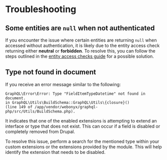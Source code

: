 # Troubleshooting

## Some entities are `null` when not authenticated

If you encounter the issue where certain entities are returning `null` when accessed without authentication, it is likely due to the entity access check returning either **neutral** or **forbidden**. To resolve this, you can follow the steps outlined in the [entity access checks guide](/basics/security.html#adding-entity-access-hook) for a possible solution.

## Type not found in document

If you receive an error message similar to the following:

```
GraphQL\Error\Error: Type "FieldItemTypeDatetime" not found in document.
in GraphQL\Utils\BuildSchema::GraphQL\Utils\{closure}()
(line 149 of /app/vendor/webonyx/graphql-php/src/Utils/BuildSchema.php).
```

It indicates that one of the enabled extensions is attempting to extend an interface or type that does not exist. This can occur if a field is disabled or completely removed from Drupal.

To resolve this issue, perform a search for the mentioned type within your custom extensions or the extensions provided by the module. This will help identify the extension that needs to be disabled.
